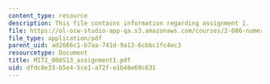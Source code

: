 ```yaml
---
content_type: resource
description: This file contains information regarding assignment 1.
file: https://ol-ocw-studio-app-qa.s3.amazonaws.com/courses/2-086-numerical-computation-for-mechanical-engineers-spring-2013/dfdc8e33b5e45ce1a72fe1b48e69c631_MIT2_086S13_assignment1.pdf
file_type: application/pdf
parent_uid: ad2666c1-b7aa-741d-9a13-6cbbc1fc4ec3
resourcetype: Document
title: MIT2_086S13_assignment1.pdf
uid: dfdc8e33-b5e4-5ce1-a72f-e1b48e69c631
---
```

